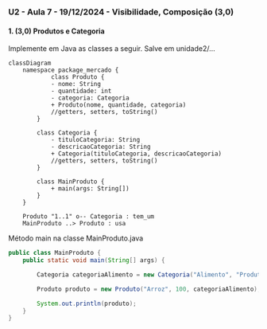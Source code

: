 ### U2 - Aula 7 - 19/12/2024 - Visibilidade, Composição (3,0)

#### 1. (3,0) Produtos e Categoria

Implemente em Java as classes a seguir. Salve em unidade2/...

```mermaid
classDiagram
    namespace package_mercado {
        	class Produto {
            - nome: String
            - quantidade: int
            - categoria: Categoria
            + Produto(nome, quantidade, categoria)
            //getters, setters, toString()
        }

		class Categoria {
            - tituloCategoria: String
            - descricaoCategoria: String
            + Categoria(tituloCategoria, descricaoCategoria)
            //getters, setters, toString()
        }

        class MainProduto {
            + main(args: String[])
        }
    }
   
    Produto "1..1" o-- Categoria : tem_um
    MainProduto ..> Produto : usa
```

Método main na classe MainProduto.java

```java
public class MainProduto {
    public static void main(String[] args) {

        Categoria categoriaAlimento = new Categoria("Alimento", "Produtos alimentícios");

        Produto produto = new Produto("Arroz", 100, categoriaAlimento);

        System.out.println(produto);
    }
}
```
